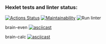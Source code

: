 ### Hexlet tests and linter status:
[![Actions Status](https://github.com/suxoitea/frontend-project-lvl1/workflows/hexlet-check/badge.svg)](https://github.com/suxoitea/frontend-project-lvl1/actions)
[![Maintainability](https://api.codeclimate.com/v1/badges/a99a88d28ad37a79dbf6/maintainability)](https://codeclimate.com/github/codeclimate/codeclimate/maintainability)
![Run linter](https://github.com/suxoitea/frontend-project-lvl1/actions/workflows/lint-testing.yml/badge.svg)

brain-even
[![asciicast](https://asciinema.org/a/Fk15QDdSPcTN6uqrOhvkukKfO.svg)](https://asciinema.org/a/Fk15QDdSPcTN6uqrOhvkukKfO)

brain-calc
[![asciicast](https://asciinema.org/a/sH96WvaJZEPL29OlVD0R4GR4h.svg)](https://asciinema.org/a/sH96WvaJZEPL29OlVD0R4GR4h)